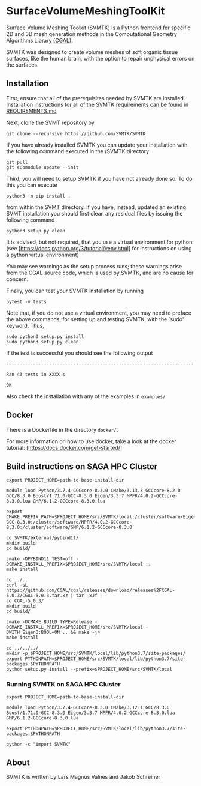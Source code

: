 # SurfaceVolumeMeshingToolKit

Surface Volume Meshing Toolkit (SVMTK) is a Python frontend for specific 2D and 3D mesh generation methods in the Computational Geometry Algorithms Library [(CGAL)](https://www.cgal.org/).

SVMTK was designed to create volume meshes of soft organic tissue surfaces, like the human brain, with the option to repair unphysical errors on the surfaces.


## Installation

First, ensure that all of the prerequisites needed by SVMTK are installed.  Installation instructions for all of the SVMTK requirements can be found in [REQUIREMENTS.md](REQUIREMENTS.md)

Next, clone the SVMT repository by

```
git clone --recursive https://github.com/SVMTK/SVMTK
```

If you have already installed SVMTK you can update your installation with the following command executed in the /SVMTK directory

```
git pull
git submodule update --init
```

Third, you will need to setup SVMTK if you have not already done so.  To do this you can execute

```
python3 -m pip install .
```

from within the SVMT directory.  If you have, instead, updated an existing SVMT installation
you should first clean any residual files by issuing the following command

```
python3 setup.py clean
```

It is advised, but not required, that you use a virtual environment for python.  (see [https://docs.python.org/3/tutorial/venv.html] for instructions on using a python virtual environment)

You may see warnings as the setup process runs; these warnings arise from the CGAL source code, which is used by SVMTK, and are no cause for concern.

Finally, you can test your SVMTK installation by running

```
pytest -v tests
```

Note that, if you do not use a virtual environment, you may need to preface the above commands, for setting up and testing SVMTK, with the `sudo' keyword.  Thus,

```
sudo python3 setup.py install
sudo python3 setup.py clean
```

If the test is successful you should see the following output

```
----------------------------------------------------------------------

Ran 43 tests in XXXX s

OK
```

Also check the installation with any of the examples in `examples/`

## Docker

There is a Dockerfile in the directory `docker/`.

For more information on how to use docker, take a look at the docker tutorial:
[https://docs.docker.com/get-started/]

## Build instructions on SAGA HPC Cluster

```
export PROJECT_HOME=path-to-base-install-dir

module load Python/3.7.4-GCCcore-8.3.0 CMake/3.13.3-GCCcore-8.2.0 GCC/8.3.0 Boost/1.71.0-GCC-8.3.0 Eigen/3.3.7 MPFR/4.0.2-GCCcore-8.3.0.lua GMP/6.1.2-GCCcore-8.3.0.lua

export CMAKE_PREFIX_PATH=$PROJECT_HOME/src/SVMTK/local:/cluster/software/Eigen/3.3.7:/cluster/software/Boost/1.71.0-GCC-8.3.0:/cluster/software/MPFR/4.0.2-GCCcore-8.3.0:/cluster/software/GMP/6.1.2-GCCcore-8.3.0

cd SVMTK/external/pybind11/
mkdir build
cd build/

cmake -DPYBIND11_TEST=off -DCMAKE_INSTALL_PREFIX=$PROJECT_HOME/src/SVMTK/local ..
make install

cd ../..
curl -sL https://github.com/CGAL/cgal/releases/download/releases%2FCGAL-5.0.3/CGAL-5.0.3.tar.xz | tar -xJf -
cd CGAL-5.0.3/
mkdir build
cd build/

cmake -DCMAKE_BUILD_TYPE=Release -DCMAKE_INSTALL_PREFIX=$PROJECT_HOME/src/SVMTK/local -DWITH_Eigen3:BOOL=ON .. && make -j4
make install

cd ../../../
mkdir -p $PROJECT_HOME/src/SVMTK/local/lib/python3.7/site-packages/
export PYTHONPATH=$PROJECT_HOME/src/SVMTK/local/lib/python3.7/site-packages:$PYTHONPATH
python setup.py install --prefix=$PROJECT_HOME/src/SVMTK/local
```

### Running SVMTK on SAGA HPC Cluster

```
export PROJECT_HOME=path-to-base-install-dir

module load Python/3.7.4-GCCcore-8.3.0 CMake/3.12.1 GCC/8.3.0 Boost/1.71.0-GCC-8.3.0 Eigen/3.3.7 MPFR/4.0.2-GCCcore-8.3.0.lua GMP/6.1.2-GCCcore-8.3.0.lua

export PYTHONPATH=$PROJECT_HOME/src/SVMTK/local/lib/python3.7/site-packages:$PYTHONPATH

python -c "import SVMTK"
```

## About

SVMTK is written by Lars Magnus Valnes and Jakob Schreiner
